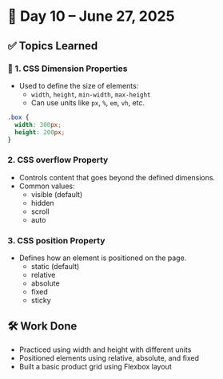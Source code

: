# 📅 Day 10 – June 27, 2025

## ✅ Topics Learned

### 📐 1. CSS Dimension Properties

- Used to define the size of elements:
  - `width`, `height`, `min-width`, `max-height`
  - Can use units like `px`, `%`, `em`, `vh`, etc.

```css
.box {
  width: 300px;
  height: 200px;
}
```
### 2. CSS overflow Property
- Controls content that goes beyond the defined dimensions.
- Common values:
    - visible (default)
    - hidden
    - scroll
    - auto
      
 ### 3. CSS position Property
 - Defines how an element is positioned on the page.
    - static (default)
    - relative
    - absolute
    - fixed
    - sticky
      
 ## 🛠️ Work Done
 - Practiced using width and height with different units
 - Positioned elements using relative, absolute, and fixed
 - Built a basic product grid using Flexbox layout







